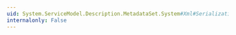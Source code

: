 ```yaml
---
uid: System.ServiceModel.Description.MetadataSet.System#Xml#Serialization#IXmlSerializable#ReadXml(System.Xml.XmlReader)
internalonly: False
---
```

